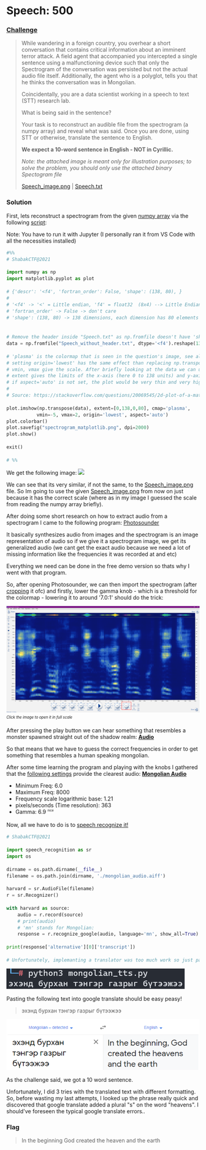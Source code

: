 # Speech: 500

### [Challenge](challenge.png)

>While wandering in a foreign country, you overhear a short conversation that contains critical information about an imminent terror attack. A field agent that accompanied you intercepted a single sentence using a malfunctioning device such that only the Spectrogram of the conversation was persisted but not the actual audio file itself. Additionally, the agent who is a polyglot, tells you that he thinks the conversation was in Mongolian. 
>
>Coincidentally, you are a data scientist working in a speech to text (STT) research lab. 
>
>What is being said in the sentence? 
>
>Your task is to reconstruct an audible file from the spectrogram (a numpy array) and reveal what was said. Once you are done, using STT or otherwise, translate the sentence to English. 
>
>**We expect a 10-word sentence in English - NOT in Cyrillic.** 
>
>*Note: the attached image is meant only for illustration purposes; to solve the problem, you should only use the attached binary Spectogram file*
>
>[Speech_image.png](Speech_image.png) | [Speech.txt](Speech.txt)

### Solution

First, lets reconstruct a spectrogram from the given [numpy array](Speech.txt) via the following [script](spectrogram_plot.py):

Note: You have to run it with Jupyter (I personally ran it from VS Code with all the necessities installed)
```python
#%%
# ShabakCTF@2021 

import numpy as np
import matplotlib.pyplot as plot
 
# {'descr': '<f4', 'fortran_order': False, 'shape': (138, 80), }
# 
# '<f4' -> '<' = Little endian, 'f4' = float32  (8x4) --> Little Endian 32 bit float
# 'fortran_order' -> False -> don't care
# 'shape': (138, 80) -> 138 dimensions, each dimension has 80 elements


# Remove the header inside "Speech.txt" as np.fromfile doesn't have 'skip_rows' or something in the likes
data = np.fromfile("Speech_without_header.txt", dtype='<f4').reshape(138,80)

# 'plasma' is the colormap that is seen in the question's image, see also these colormaps: https://matplotlib.org/examples/color/colormaps_reference.html
# setting origin='lowest' has the same effect than replacing np.transpose(Z) by np.transpose(Z)[::-1,]
# vmin, vmax give the scale. After briefly looking at the data we can understand that the limits are -5/2db
# extent gives the limits of the x-axis (here 0 to 138 units) and y-axis (0 to 80 units) (in this example I'm plotting the spectrogram of 138 dimensions with each dimension having 80 elements)
# if aspect='auto' is not set, the plot would be very thin and very high
# 
# Source: https://stackoverflow.com/questions/20069545/2d-plot-of-a-matrix-with-colors-like-in-a-spectrogram

plot.imshow(np.transpose(data), extent=[0,138,0,80], cmap='plasma',
           vmin=-5, vmax=2, origin='lowest', aspect='auto')
plot.colorbar()
plot.savefig("spectrogram_matplotlib.png", dpi=2000)
plot.show()

exit()

# %%
```
We get the following image:
![](spectrogram_matplotlib.png)

We can see that its very similar, if not the same, to the [Speech_image.png](Speech_image.png) file. So Im going to use the given [Speech_image.png](Speech_image.png) from now on just because it has the correct scale (where as in my image I guessed the scale from reading the numpy array briefly).

After doing some short research on how to extract audio from a spectrogram I came to the following program: [Photosounder](https://photosounder.com/)

It basically synthesizes audio from images and the spectrogram is an image representation of audio so if we give it a spectrogram image, we get its generalized audio (we cant get the exact audio because we need a lot of missing information like the frequencies it was recorded at and etc)

Everything we need can be done in the free demo version so thats why I went with that program.

So, after opening Photosounder, we can then import the spectrogram (after [cropping](spectrogram_cropped.jpg) it ofc) and firstly, lower the gamma knob - which is a threshold for the colormap - lowering it to around '7.0:1' should do the trick:

[![](photosounder_initial_load.png)](photosounder_initial_load.png "Click the image to open it in full scale")
<sub><sup>*Click the image to open it in full scale*</sub></sup>

After pressing the play button we can hear something that resembles a monster spawned straight out of the shadow realm:
[**Audio**](initial_load_audio.wav)

So that means that we have to guess the correct frequencies in order to get something that resembles a human speaking mongolian.

After some time learning the program and playing with the knobs I gathered that the [following settings](photosounder_best_settings.jpg) provide the clearest audio: [**Mongolian Audio**](mongolian_audio.aiff)

* Minimum Freq: 6.0 
* Maximum Freq: 8000
* Frequency scale logarithmic base: 1.21
* pixels/seconds (Time resolution): 363
* Gamma: 6.9 <sub><sup><sup>nice</sub></sup></sup>

Now, all we have to do is to [speech recognize it!](mongolian_tts.py)

```python
# ShabakCTF@2021 

import speech_recognition as sr
import os

dirname = os.path.dirname(__file__)
filename = os.path.join(dirname, './mongolian_audio.aiff')

harvard = sr.AudioFile(filename)
r = sr.Recognizer()

with harvard as source:
    audio = r.record(source)
    # print(audio)
    # 'mn' stands for Mongolian:
    response = r.recognize_google(audio, language='mn', show_all=True)

print(response['alternative'][0]['transcript'])

# Unfortunately, implemanting a translator was too much work so just paste in google translate :)
```
![](mongolian_text.png)

Pasting the following text into google translate should be easy peasy!

> эхэнд бурхан тэнгэр газрыг бүтээжээ

![](mongolian_translated.png)

As the challenge said, we got a 10 word sentence.

Unfortunately, I did 3 tries with the translated text with different formatting. So, before wasting my last attempts, I looked up the phrase really quick and discovered that google translate added a plural "s" on the word "heavens". I should've foreseen the typical google translate errors.. 

### Flag
>In the beginning God created the heaven and the earth